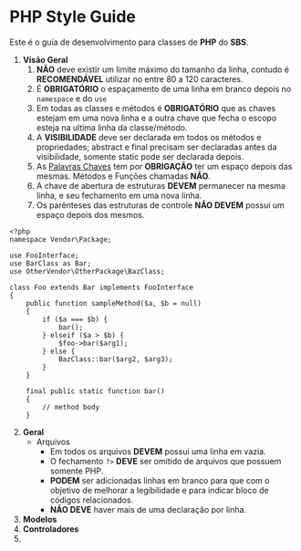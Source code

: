 # PHP Style Guide

Este é o guia de desenvolvimento para classes de **PHP** do **SBS**.

 1. **Visão Geral**
	 1. **NÃO** deve existir um limite máximo do tamanho da linha, contudo é **RECOMENDÁVEL** utilizar no entre 				  80 a 120 caracteres.
	 2. É **OBRIGATÓRIO** o espaçamento de uma linha em branco depois no `namespace` e do `use` 
	 3. Em todas as classes e métodos  é **OBRIGATÓRIO** que as chaves estejam em uma nova linha e a outra chave que fecha o escopo esteja na ultima linha da classe/método.
	 4. A **VISIBILIDADE**  deve ser declarada em todos os métodos e propriedades; abstract e final precisam ser declaradas antes da visibilidade, somente static pode ser declarada depois.
	 5. As [Palavras Chaves](http://php.net/manual/en/reserved.keywords.php) tem por **OBRIGAÇÃO** ter um espaço depois das mesmas. Métodos e Funções chamadas **NÃO**.
	 6. A chave de abertura de estruturas **DEVEM** permanecer na mesma linha, e seu fechamento em uma nova linha.
	 7. Os parênteses das estruturas de controle **NÂO DEVEM** possui um espaço depois dos mesmos.
```
<?php
namespace Vendor\Package;

use FooInterface;
use BarClass as Bar;
use OtherVendor\OtherPackage\BazClass;

class Foo extends Bar implements FooInterface
{
    public function sampleMethod($a, $b = null)
    {
        if ($a === $b) {
            bar();
        } elseif ($a > $b) {
            $foo->bar($arg1);
        } else {
            BazClass::bar($arg2, $arg3);
        }
    }

    final public static function bar()
    {
        // method body
    }
```
 2.  **Geral**
	 - Arquivos
		- Em todos os arquivos **DEVEM** possui uma linha em vazia.
		- O fechamento `?>` **DEVE** ser omitido de arquivos que possuem somente PHP.
		- **PODEM** ser adicionadas linhas em branco para que com o objetivo de melhorar a legibilidade e para indicar bloco de códigos relacionados.
		- **NÃO DEVE** haver mais de uma declaração por linha.
 4.  **Modelos**
 5. **Controladores**
 6. 

